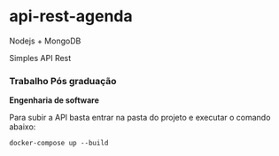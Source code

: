 # api-rest-agenda
Nodejs + MongoDB

Simples API Rest

### Trabalho Pós graduação
**Engenharia de software**

Para subir a API basta entrar na pasta do projeto e executar o comando abaixo:

```shell
docker-compose up --build
```
